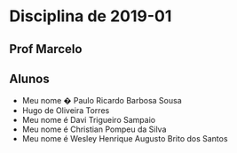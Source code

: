 ﻿# Disciplina de 2019-01

## Prof Marcelo 

## Alunos

* Meu nome � Paulo Ricardo Barbosa Sousa
* Hugo de Oliveira Torres
* Meu nome é Davi Trigueiro Sampaio
* Meu nome é Christian Pompeu da Silva
* Meu nome é Wesley Henrique Augusto Brito dos Santos
